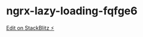 # ngrx-lazy-loading-fqfge6

[Edit on StackBlitz ⚡️](https://stackblitz.com/edit/ngrx-lazy-loading-fqfge6)